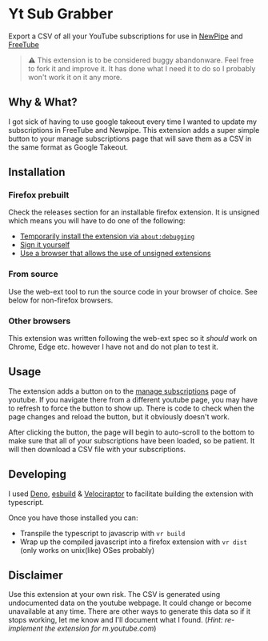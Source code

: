 # Yt Sub Grabber
Export a CSV of all your YouTube subscriptions for use in [NewPipe](https://newpipe.net/) and [FreeTube](https://freetubeapp.io/)

> ⚠️  This extension is to be considered buggy abandonware. Feel free to fork it and improve it. 
It has done what I need it to do so I probably won't work it on it any more.

## Why & What?
I got sick of having to use google takeout every time I wanted to update my subscriptions
in FreeTube and Newpipe. This extension adds a super simple button to your manage subscriptions
page that will save them as a CSV in the same format as Google Takeout.

## Installation
### Firefox prebuilt
Check the releases section for an installable firefox extension. It is unsigned which means you
will have to do one of the following:  
- [Temporarily install the extension via `about:debugging`](https://extensionworkshop.com/documentation/develop/temporary-installation-in-firefox)
- [Sign it yourself](https://extensionworkshop.com/documentation/develop/web-ext-command-reference/#web-ext-sign) 
- [Use a browser that allows the use of unsigned extensions](https://support.mozilla.org/en-US/kb/add-on-signing-in-firefox#w_what-are-my-options-if-i-want-to-use-an-unsigned-add-on-advanced-users)

### From source
Use the web-ext tool to run the source code in your browser of choice. See below for non-firefox browsers. 

### Other browsers
This extension was written following the web-ext spec so it *should* work on Chrome, Edge etc. however
I have not and do not plan to test it.

## Usage
The extension adds a button on to the [manage subscriptions](https://www.youtube.com/feed/channels) 
page of youtube. If you navigate there from a different youtube page, you may have to refresh to
force the button to show up. There is code to check when the page changes and reload the button, but
it obviously doesn't work.

After clicking the button, the page will begin to auto-scroll to the bottom to make sure that all
of your subscriptions have been loaded, so be patient. It will then download a CSV file with your subscriptions.

## Developing
I used [Deno](https://deno.land/), 
[esbuild](https://esbuild.github.io/) 
& [Velociraptor](https://velociraptor.run/) to facilitate building the extension with typescript.  

Once you have those installed you can:
- Transpile the typescript to javascrip with `vr build`
- Wrap up the compiled javascript into a firefox extension with `vr dist` (only works on unix(like) OSes probably)

## Disclaimer
Use this extension at your own risk. The CSV is generated using undocumented data on the youtube
webpage. It could change or become unavailable at any time. There are other ways to generate this
data so if it stops working, let me know and I'll document what I found. (*Hint: re-implement the extension
for m.youtube.com*)
 
